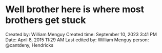 # Well brother here is where most brothers get stuck

Created by: William Menguy
Created time: September 10, 2023 3:41 PM
Date: April 8, 2015 11:29 AM
Last edited by: William Menguy
person: @cantdeny, Hendricks